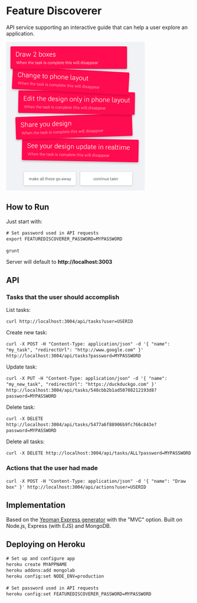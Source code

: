 # Feature Discoverer

API service supporting an interactive guide that can help a user explore an application.

![Feature Discoverer in-app example](example.png)

## How to Run

Just start with:

	# Set password used in API requests
	export FEATUREDISCOVERER_PASSWORD=MYPASSWORD

	grunt

Server will default to **http://localhost:3003**

## API

### Tasks that the user should accomplish

List tasks:

	curl http://localhost:3004/api/tasks?user=USERID

Create new task:

	curl -X POST -H "Content-Type: application/json" -d '{ "name": "my_task", "redirectUrl": "http://www.google.com" }' http://localhost:3004/api/tasks?password=MYPASSWORD

Update task:

	curl -X PUT -H "Content-Type: application/json" -d '{ "name": "my_new_task", "redirectUrl": "https://duckduckgo.com" }' http://localhost:3004/api/tasks/548cbb2b1ad50708212193d8?password=MYPASSWORD

Delete task:

	curl -X DELETE http://localhost:3004/api/tasks/5477a6f88906b9fc766c843e?password=MYPASSWORD

Delete all tasks:

	curl -X DELETE http://localhost:3004/api/tasks/ALL?password=MYPASSWORD

### Actions that the user had made

	curl -X POST -H "Content-Type: application/json" -d '{ "name": "Draw box" }' http://localhost:3004/api/actions?user=USERID

## Implementation

Based on the [Yeoman Express generator](https://github.com/petecoop/generator-express) with the "MVC" option.
Built on Node.js, Express (with EJS) and MongoDB.

## Deploying on Heroku

	# Set up and configure app
	heroku create MYAPPNAME
	heroku addons:add mongolab
	heroku config:set NODE_ENV=production

	# Set password used in API requests
	heroku config:set FEATUREDISCOVERER_PASSWORD=MYPASSWORD